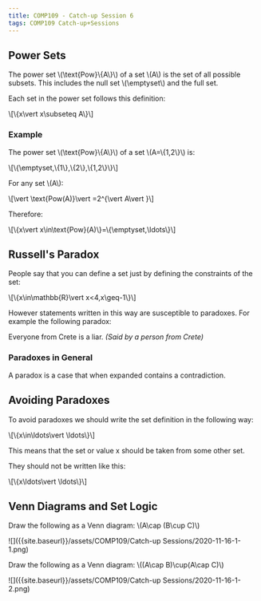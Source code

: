 ```yaml
---
title: COMP109 - Catch-up Session 6
tags: COMP109 Catch-up+Sessions
---
```

## Power Sets
The power set &#92;(&#92;text{Pow}&#92;{A&#92;}&#92;) of a set &#92;(A&#92;) is the set of all possible subsets. This includes the null set &#92;(&#92;emptyset&#92;) and the full set.

Each set in the power set follows this definition:

&#92;[&#92;{x&#92;vert x&#92;subseteq A&#92;}&#92;]

### Example
The power set &#92;(&#92;text{Pow}&#92;{A&#92;}&#92;) of a set &#92;(A=&#92;{1,2&#92;}&#92;) is:

&#92;[&#92;{&#92;emptyset,&#92;{1&#92;},&#92;{2&#92;},&#92;{1,2&#92;}&#92;}&#92;]

For any set &#92;(A&#92;):

&#92;[&#92;vert &#92;text{Pow(A)}&#92;vert =2^{&#92;vert A&#92;vert }&#92;]

Therefore: 

&#92;[&#92;{x&#92;vert x&#92;in&#92;text{Pow}(A)&#92;}=&#92;{&#92;emptyset,&#92;ldots&#92;}&#92;]

## Russell's Paradox
People say that you can define a set just by defining the constraints of the set:

&#92;[&#92;{x&#92;in&#92;mathbb{R}&#92;vert x<4,x&#92;geq-1&#92;}&#92;]

However statements written in this way are susceptible to paradoxes. For example the following paradox:

Everyone from Crete is a liar. <cite>(Said by a person from Crete)</cite>

### Paradoxes in General
A paradox is a case that when expanded contains a contradiction.

## Avoiding Paradoxes
To avoid paradoxes we should write the set definition in the following way:

&#92;[&#92;{x&#92;in&#92;ldots&#92;vert &#92;ldots&#92;}&#92;]

This means that the set or value x should be taken from some other set.

They should not be written like this:

&#92;[&#92;{x&#92;ldots&#92;vert &#92;ldots&#92;}&#92;]

## Venn Diagrams and Set Logic

Draw the following as a Venn diagram: &#92;(A&#92;cap (B&#92;cup C)&#92;)

![]({{site.baseurl}}/assets/COMP109/Catch-up Sessions/2020-11-16-1-1.png)

Draw the following as a Venn diagram: &#92;((A&#92;cap B)&#92;cup(A&#92;cap C)&#92;)

![]({{site.baseurl}}/assets/COMP109/Catch-up Sessions/2020-11-16-1-2.png)
